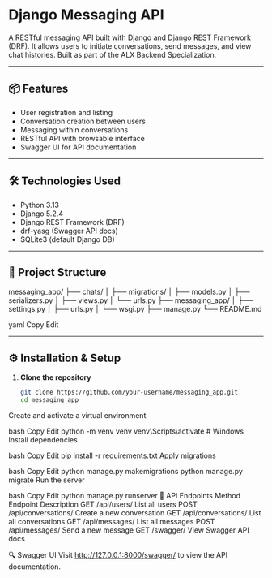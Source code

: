 # Django Messaging API

A RESTful messaging API built with Django and Django REST Framework (DRF). It allows users to initiate conversations, send messages, and view chat histories. Built as part of the ALX Backend Specialization.

---

## 📦 Features

- User registration and listing
- Conversation creation between users
- Messaging within conversations
- RESTful API with browsable interface
- Swagger UI for API documentation

---

## 🛠️ Technologies Used

- Python 3.13
- Django 5.2.4
- Django REST Framework (DRF)
- drf-yasg (Swagger API docs)
- SQLite3 (default Django DB)

---

## 📁 Project Structure

messaging_app/
├── chats/
│ ├── migrations/
│ ├── models.py
│ ├── serializers.py
│ ├── views.py
│ └── urls.py
├── messaging_app/
│ ├── settings.py
│ ├── urls.py
│ └── wsgi.py
├── manage.py
└── README.md

yaml
Copy
Edit

---

## ⚙️ Installation & Setup

1. **Clone the repository**
   ```bash
   git clone https://github.com/your-username/messaging_app.git
   cd messaging_app
Create and activate a virtual environment

bash
Copy
Edit
python -m venv venv
venv\Scripts\activate    # Windows
Install dependencies

bash
Copy
Edit
pip install -r requirements.txt
Apply migrations

bash
Copy
Edit
python manage.py makemigrations
python manage.py migrate
Run the server

bash
Copy
Edit
python manage.py runserver
🔗 API Endpoints
Method	Endpoint	Description
GET	/api/users/	List all users
POST	/api/conversations/	Create a new conversation
GET	/api/conversations/	List all conversations
GET	/api/messages/	List all messages
POST	/api/messages/	Send a new message
GET	/swagger/	View Swagger API docs

🔍 Swagger UI
Visit http://127.0.0.1:8000/swagger/ to view the API documentation.

